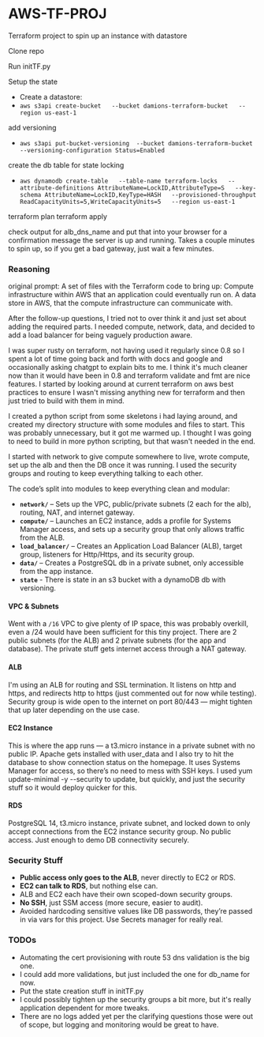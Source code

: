 # AWS-TF-PROJ
Terraform project to spin up an instance with datastore

Clone repo

Run initTF.py

Setup the state
- Create a datastore: 
- `aws s3api create-bucket   --bucket damions-terraform-bucket   --region us-east-1   `


add versioning

- `aws s3api put-bucket-versioning  --bucket damions-terraform-bucket  --versioning-configuration Status=Enabled`

create the db table for state locking

- `aws dynamodb create-table   --table-name terraform-locks   --attribute-definitions AttributeName=LockID,AttributeType=S   --key-schema AttributeName=LockID,KeyType=HASH   --provisioned-throughput ReadCapacityUnits=5,WriteCapacityUnits=5   --region us-east-1`


terraform plan
terraform apply

check output for alb_dns_name and put that into your browser for a confirmation message the server is up and running. Takes a couple minutes to spin up, so if you get a bad gateway, just wait a few minutes.


### Reasoning

original prompt: 
A set of files with the Terraform code to bring up:
Compute infrastructure within AWS that an application could eventually run on.
A data store in AWS, that the compute infrastructure can communicate with.


After the follow-up questions, I tried not to over think it and just set about adding the required parts. I needed compute, network, data, and decided to add a load balancer for being vaguely production aware. 

I was super rusty on terraform, not having used it regularly since 0.8 so I spent a lot of time going back and forth with docs and google and occasionally asking chatgpt to explain bits to me. I think it's much cleaner now than it would have been in 0.8 and terraform validate and fmt are nice features.  I started by looking around at current terraform on aws best practices to ensure I wasn't missing anything new for terraform and then just tried to build with them in mind. 

I created a python script from some skeletons i had laying around, and created my directory structure with some modules and files to start. This was probably unnecessary, but it got me warmed up. I thought I was going to need to build in more python scripting, but that wasn't needed in the end. 


I started with network to give compute somewhere to live, wrote compute, set up the alb and then the DB once it was running. 
I used the security groups and routing to keep everything talking to each other. 

The code’s split into modules to keep everything clean and modular:

- **`network/`** – Sets up the VPC, public/private subnets (2 each for the alb), routing, NAT, and internet gateway. 
- **`compute/`** – Launches an EC2 instance, adds a profile for Systems Manager access, and sets up a security group that only allows traffic from the ALB.
- **`load_balancer/`** – Creates an Application Load Balancer (ALB), target group, listeners for Http/Https, and its security group.
- **`data/`** – Creates a PostgreSQL db in a private subnet, only accessible from the app instance.
- **`state`** - There is state in an s3 bucket with a dynamoDB db with versioning.




#### VPC & Subnets
Went with a `/16` VPC to give plenty of IP space, this was probably overkill, even a /24 would have been sufficient for this tiny project. There are 2 public subnets (for the ALB) and 2 private subnets (for the app and database). The private stuff gets internet access through a NAT gateway.

#### ALB
I'm using an ALB for routing and SSL termination. It listens on http and https, and redirects http to https (just commented out for now while testing). Security group is wide open to the internet on port 80/443 — might tighten that up later depending on the use case.

#### EC2 Instance
This is where the app runs — a t3.micro instance in a private subnet with no public IP. Apache gets installed with user_data and I also try to hit the database to show connection status on the homepage. It uses Systems Manager for access, so there’s no need to mess with SSH keys. I used yum update-minimal -y --security to update, but quickly, and just the security stuff so it would deploy quicker for this. 

#### RDS
PostgreSQL 14, t3.micro instance, private subnet, and locked down to only accept connections from the EC2 instance security group. No public access. Just enough to demo DB connectivity securely.



### Security Stuff

- **Public access only goes to the ALB**, never directly to EC2 or RDS.
- **EC2 can talk to RDS**, but nothing else can.
- ALB and EC2 each have their own scoped-down security groups.
- **No SSH**, just SSM access (more secure, easier to audit).
- Avoided hardcoding sensitive values like DB passwords, they’re passed in via vars for this project. Use Secrets manager for really real. 


### TODOs
- Automating the cert provisioning with route 53 dns validation is the big one.
- I could add more validations, but just included the one for db_name for now. 
- Put the state creation stuff in initTF.py
- I could possibly tighten up the security groups a bit more, but it's really application dependent for more tweaks.
- There are no logs added yet per the clarifying questions those were out of scope, but logging and monitoring would be great to have.






